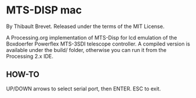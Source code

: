 MTS-DISP mac
============

By Thibault Brevet.
Released under the terms of the MIT License.

A Processing.org implementation of MTS-Disp for lcd emulation of the Boxdoerfer Powerflex MTS-3SDI telescope controller.
A compiled version is available under the build/ folder, otherwise you can run it from the Processing 2.x IDE.

HOW-TO
------
UP/DOWN arrows to select serial port, then ENTER. ESC to exit.